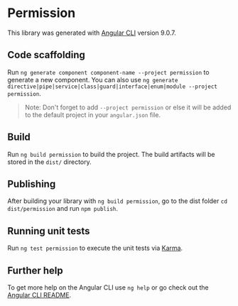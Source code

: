 # Permission

This library was generated with [Angular CLI](https://github.com/angular/angular-cli) version 9.0.7.

## Code scaffolding

Run `ng generate component component-name --project permission` to generate a new component. You can also use `ng generate directive|pipe|service|class|guard|interface|enum|module --project permission`.
> Note: Don't forget to add `--project permission` or else it will be added to the default project in your `angular.json` file. 

## Build

Run `ng build permission` to build the project. The build artifacts will be stored in the `dist/` directory.

## Publishing

After building your library with `ng build permission`, go to the dist folder `cd dist/permission` and run `npm publish`.

## Running unit tests

Run `ng test permission` to execute the unit tests via [Karma](https://karma-runner.github.io).

## Further help

To get more help on the Angular CLI use `ng help` or go check out the [Angular CLI README](https://github.com/angular/angular-cli/blob/master/README.md).
